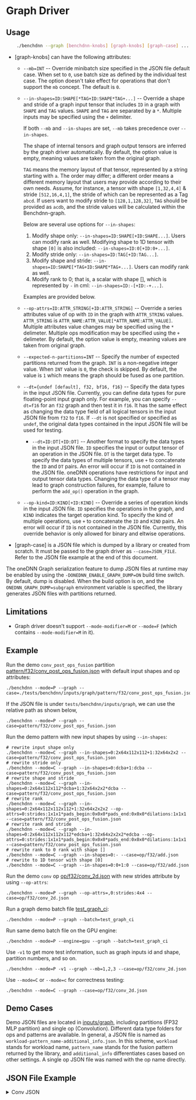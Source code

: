 # Graph Driver

## Usage

``` sh
    ./benchdnn --graph [benchdnn-knobs] [graph-knobs] [graph-case] ...
```

* [graph-knobs] can have the following attributes:

  - `--mb=INT` -- Override minibatch size specified in the JSON file default
      case. When set to `0`, use batch size as defined by the
      individual test case. The option doesn't take effect for
      operations that don't support the `mb` concept. The default is `0`.

  - `--in-shapes=ID:SHAPE[*TAG+ID:SHAPE*TAG+...]` -- Override a shape and
      stride of a graph input tensor that includes `ID` in a graph with `SHAPE` and
      `TAG` values. `SHAPE` and `TAG` are separated by a `*`. Multiple
      inputs may be specified using the `+` delimiter.

      If both `--mb` and `--in-shapes` are set, `--mb` takes precedence
      over `--in-shapes`.

      The shape of internal tensors and graph output tensors are inferred
      by the graph driver automatically. By default, the option value is empty,
      meaning values are taken from the original graph.

      `TAG` means the memory layout of that tensor, represented by a string starting with `a`.
      The order may differ; a different order means a different memory layout that users may
      provide according to their own needs. Assume, for instance, a tensor with shape `[1,32,4,4]`
      & stride `[512,16,4,1]`, the stride of which can be represented as a Tag `abcd`. If users
      want to modify stride to `[128,1,128,32]`, `TAG` should be provided as `acdb`, and the
      stride values will be calculated within the Benchdnn-graph.

      Below are several use options for `--in-shapes`:
      1. Modify shape only: `--in-shapes=ID:SHAPE[+ID:SHAPE...]`. Users can modify
              rank as well. Modifying shape to 1D tensor with shape `[0]` is also included:
              `--in-shapes=ID:0[+ID:0+...]`.
      2. Modify stride only: `--in-shapes=ID:TAG[+ID:TAG...]`.
      3. Modify shape and stride: `--in-shapes=ID:SHAPE[*TAG+ID:SHAPE*TAG+...]`.
              Users can modify rank as well.
      4. Modify rank to 0; that is, a scalar with shape [], which is represented by `-`
              in cml: `--in-shapes=ID:-[+ID:-+...]`.

      Examples are provided below.

  - `--op-attrs=ID:ATTR_STRING[+ID:ATTR_STRING]` -- Override a series attributes
              value of op with `ID` in the graph with `ATTR_STRING` values.
              `ATTR_STRING` is `ATTR_NAME:ATTR_VALUE[*ATTR_NAME:ATTR_VALUE]`.
              Multiple attributes value changes may be specified using the `*`
              delimeter. Multiple ops modification may be specified using the `+`
              delimeter. By default, the option value is empty, meaning values are taken from original graph.
  - `--expected-n-partitions=INT` -- Specify the number of expected partitions
      returned from the graph. `INT` is a non-negative integer value. When `INT`
      value is `0`, the check is skipped. By default, the value is `1` which means
      the graph should be fused as one partition.
  - `--dt={undef [default], f32, bf16, f16}` -- Specify the data types in the
    input JSON file. Currently, you can define data types for pure floating-point
    input graph only. For example, you can specify `--dt=f16` for an `f32` graph
    and then test it in `f16`. It has the same effect as changing the data type
    field of all logical tensors in the input JSON file from `f32` to `f16`. If
    `--dt` is not specified or specified as `undef`, the original data types
    contained in the input JSON file will be used for testing.
    - `--dt=ID:DT[+ID:DT]` -- Another format to specify the data types in the
      input JSON file. `ID` specifies the input or output tensor of an operation
      in the JSON file. `DT` is the target data type. To specify the data types of
      multiple tensors, use `+` to concatenate the `ID` and `DT` pairs. An error
      will occur if `ID` is not contained in the JSON file. oneDNN operations have
      restrictions for input and output tensor data types. Changing the data type
      of a tensor may lead to graph construction failures, for example, failure to
      perform the `add_op()` operation in the graph.
  - `--op-kind=ID:KIND[+ID:KIND]` -- Override a series of operation kinds in the
    input JSON file. `ID` specifies the operations in the graph, and `KIND`
    indicates the target operation kind. To specify the kind of multiple
    operations, use `+` to concatenate the `ID` and `KIND` pairs. An error will
    occur if `ID` is not contained in the JSON file. Currently, this override
    behavior is only allowed for binary and eltwise operations. 

* [graph-case] is a JSON file which is dumped by a library or created from
  scratch. It must be passed to the graph driver as `--case=JSON_FILE`. Refer to
  the JSON file example at the end of this document.

The oneDNN Graph serialization feature to dump JSON files at runtime may be enabled
by using the `-DONEDNN_ENABLE_GRAPH_DUMP=ON` build time switch. By default, dump is
disabled. When the build option is on, and the `ONEDNN_GRAPH_DUMP=subgraph` environment
variable is specified, the library generates JSON files with partitions
returned.

## Limitations

* Graph driver doesn't support `--mode-modifier=M` or `--mode=F` (which contains
  `--mode-modifier=M` in it).

## Example

Run the demo `conv_post_ops_fusion` partition
[pattern/f32/conv_post_ops_fusion.json](../inputs/graph/pattern/f32/conv_post_ops_fusion.json)
with default input shapes and op attributes:

```shell
./benchdnn --mode=P --graph --case=./tests/benchdnn/inputs/graph/pattern/f32/conv_post_ops_fusion.json
```

If the JSON file is under `tests/benchdnn/inputs/graph`, we can use the relative
path as shown below,

```shell
./benchdnn --mode=P --graph --case=pattern/f32/conv_post_ops_fusion.json
```

Run the demo pattern with new input shapes by using `--in-shapes`:

```shell
# rewrite input shape only
./benchdnn --mode=C --graph --in-shapes=0:2x64x112x112+1:32x64x2x2 --case=pattern/f32/conv_post_ops_fusion.json
# rewrite stride only
./benchdnn --mode=C --graph --in-shapes=0:dcba+1:dcba --case=pattern/f32/conv_post_ops_fusion.json
# rewrite shape and stride
./benchdnn --mode=C --graph --in-shapes=0:2x64x112x112*dcba+1:32x64x2x2*dcba --case=pattern/f32/conv_post_ops_fusion.json
# rewrite rank
./benchdnn --mode=C --graph --in-shapes=0:2x64x112x112x112+1:32x64x2x2x2 --op-attrs=0:strides:1x1x1*pads_begin:0x0x0*pads_end:0x0x0*dilations:1x1x1 --case=pattern/f32/conv_post_ops_fusion.json
# rewrite rank and stride
./benchdnn --mode=C --graph --in-shapes=0:2x64x112x112x112*edcba+1:32x64x2x2x2*edcba --op-attrs=0:strides:1x1x1*pads_begin:0x0x0*pads_end:0x0x0*dilations:1x1x1 --case=pattern/f32/conv_post_ops_fusion.json
# rewrite rank to 0 rank with shape []
./benchdnn --mode=C --graph --in-shapes=0:- --case=op/f32/add.json
# rewrite to 1D tensor with shape [0]
./benchdnn --mode=C --graph --in-shapes=0:0+1:0 --case=op/f32/add.json
```

Run the demo `conv` op
[op/f32/conv_2d.json](../inputs/graph/op/f32/conv_2d.json) with new strides
attribute by using `--op-attrs`:

```shell
./benchdnn --mode=P --graph --op-attrs=,0:strides:4x4 --case=op/f32/conv_2d.json
```

Run a graph demo batch file [test_graph_ci](../inputs/graph/test_graph_ci):

```shell
./benchdnn --mode=P --graph --batch=test_graph_ci
```

Run same demo batch file on the GPU engine:

```shell
./benchdnn --mode=P --engine=gpu --graph --batch=test_graph_ci
```

Use `-v1` to get more test information, such as graph inputs id and shape,
partition numbers, and so on.

```shell
./benchdnn --mode=P -v1 --graph --mb=1,2,3 --case=op/f32/conv_2d.json
```

Use `--mode=C` or `--mode=c` for correctness testing:

```shell
./benchdnn --mode=C --graph --case=op/f32/conv_2d.json
```

## Demo Cases

Demo JSON files are located in [inputs/graph](../inputs/graph), including
partitions (FP32 MLP partition) and single op (Convolution). Different
data type folders for ops and patterns are available. In general, a JSON file is named as
`workload-pattern_name-additional_info.json`. In this scheme, `workload` stands
for workload name, `pattern_name` stands for the fusion pattern returned by the
library, and `additional_info` differentiates cases based on other settings.
A single op JSON file was named with the op name directly.

## JSON File Example
<details>
    <summary>Conv JSON</summary>

~~~json
{
  "version": "0.5.0",
  "engine_kind": "cpu",
  "fpmath_mode": "strict",
  "graph": [
    {
      "id": 0,
      "name": "Convolution",
      "kind": "Convolution",
      "attrs": {
        "strides": {
          "type": "s64[]",
          "value": [
            2,
            2
          ]
        },
        "pads_begin": {
          "type": "s64[]",
          "value": [
            0,
            0
          ]
        },
        "auto_pad": {
          "type": "string",
          "value": "None"
        },
        "data_format": {
          "type": "string",
          "value": "NCX"
        },
        "pads_end": {
          "type": "s64[]",
          "value": [
            -1,
            -1
          ]
        },
        "groups": {
          "type": "s64",
          "value": 1
        },
        "dilations": {
          "type": "s64[]",
          "value": [
            1,
            1
          ]
        },
        "weights_format": {
          "type": "string",
          "value": "OIX"
        }
      },
      "inputs": [
        {
          "id": 0,
          "dtype": "f32",
          "shape": [
            28,
            512,
            28,
            28
          ],
          "stride": [
            401408,
            1,
            14336,
            512
          ],
          "layout_type": "strided",
          "property_type": "undef"
        },
        {
          "id": 1,
          "dtype": "f32",
          "shape": [
            1024,
            512,
            1,
            1
          ],
          "stride": [
            512,
            1,
            1,
            1
          ],
          "layout_type": "strided",
          "property_type": "constant"
        }
      ],
      "outputs": [
        {
          "id": 2,
          "dtype": "f32",
          "shape": [
            28,
            1024,
            14,
            14
          ],
          "stride": [
            200704,
            1,
            14336,
            1024
          ],
          "layout_type": "strided",
          "property_type": "undef"
        }
      ]
    }
  ]
}
~~~
</details>

